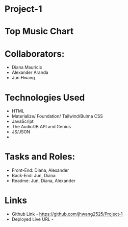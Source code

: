 # Project-1 

# Top Music Chart

# Collaborators:
* Diana Mauricio
* Alexander Aranda
* Jun Hwang

# Technologies Used
* HTML
* Materialize/ Foundation/ Tailwind/Bulma
 CSS
* JavaScript
* The AudioDB API and Genius 
* JS/JSON
* 
# Tasks and Roles:

* Front-End: Diana, Alexander
* Back-End: Jun, Diana
* Readme: Jun, Diana, Alexander

# Links

* Github Link -  https://github.com/jhwang2525/Project-1
* Deployed Live URL -
